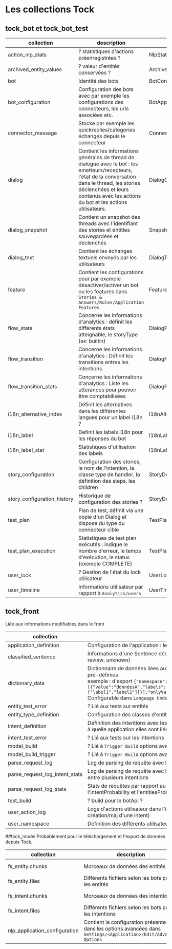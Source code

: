 # Les collections Tock

## tock_bot et tock_bot_test

| collection  |   description  | classe|
|---|---|---|
|action_nlp_stats  |  ? statistiques d'actions préenregistrées ? | NlpStatsCol|
|archived_entity_values  | ? valeur d'entités conservées ?  | ArchivedEntityValuesCol|
|bot   | Identité des bots  | BotConfiguration|
|bot_configuration  | Configuration des bots avec par exemple les configurations des connecteurs, les urls associées etc.  | BotApplicationConfiguration|
|connector_message  | Stocke par exemple les quickreplies/categories échangés depuis le connecteur  | ConnectorMessageCol|
|dialog   | Contient les informations générales de thread de dialogue avec le bot : les emetteurs/recepteurs, l'état de la conversation dans le thread, les stories déclenchées et leurs contenus avec les actions du bot et les actions utilisateurs. | DialogCol|
|dialog_snapshot  | Contient un snapshot des threads avec l'identifiant des stories et entities sauvegardées et déclenchés | SnapshotCol|
|dialog_text  | Contient les échanges textuels envoyés par les utilisateurs | DialogTextCol|
|feature   | Contient les configurations pour par exemple désactiver/activer un bot ou les features dans `Stories & Answers/Rules/Application Features`| Feature|
|flow_state  | Concerne les informations d'analytics : définit les différents états atteignable, le storyType (ex: builtin)  | DialogFlowStateCol|
|flow_transition  | Concerne les informations d'analytics : Définit les transitions entres les intentions | DialogFlowStateTransitionCol|
|flow_transition_stats   | Concerne les informations d'analytics : Liste les utterances pour pouvoir être comptabilisées  | DialogFlowStateTransitionStatCol|
|i18n_alternative_index  | Définit les alternatives dans les différentes langues pour un label i18n ? | I18nAlternativeIndex |
|i18n_label  | Definit les labels i18n pour les réponses du bot | I18nLabel|
|i18n_label_stat   | Statistiques d'utilisation des labels  | I18nLabelStat  |
|story_configuration  | Configuration des stories, le nom de l'intention, la classe type de handler, la définition des steps, les children  | StoryDefinitionConfiguration|
|story_configuration_history  | Historique de configuration des stories ?  | StoryDefinitionConfigurationHistoryCol|
|test_plan   | Plan de test, définit via une copie d'un Dialog et dispose du type du connecteur cible  | TestPlan|
|test_plan_execution | Statistiques de test plan exécutés : indique le nombre d'erreur, le temps d'exécution, le status (exemple COMPLETE) | TestPlanExecution|
|user_lock  | ? Gestion de l'état du lock utilisateur  | UserLock |
|user_timeline  | Informations utilisateur par rapport à `Analytics/users`  | UserTimelineCol|

## tock_front
Liée aux informations modifiables dans le front

| collection  | description  | classe | DTO|
|---|---|---|---|
|application_definition | Configuration de l'application : le nom, les langues, le type de nlp | ApplicationDefinition|
|classified_sentence | Informations d'une Sentence déclarée dans Tock et la classification NLP, son état (à review, unknown)  | ClassifiedSentenceCol|
|dictionary_data | Dictionnaire de données liées aux entités custom définies, peut contenir des valeurs pré-définies <br> exemple : d'export `{"namespace":"app","entityName":"test","values":[{"value":"donnéesA","labels":{"fr":["label1","label2"]}}],"onlyValues":false,"minDistance":0.5,"textSearch":false}` <br> Configurable dans `Language Understanding/Entities`| | DictionaryData|
|entity_test_error | ? Lié aux tests sur entités | | EntityTestError|
|entity_type_definition | Configuration des classes d'entités exemple : duckling | | EntityTypeDefinition ||
|intent_definition | Définition des intentions avec les informations tels que les entités, les sharedIntents, à quelle application elles sont liées | | IntentDefinition ||
|intent_test_error | ? Lié aux tests sur les intentions | | IntentTestError|
|model_build | ? Lié à `Trigger Build` options avancées dans `Settings/<Application>/Edit/Advanced Options| | ModelBuild|
|model_build_trigger | ? Lié à `Trigger Build` options avancées dans `Settings/<Application>/Edit/Advanced Options | | ModelBuildTrigger | |
|parse_request_log | Log de parsing de requête avec les informations spécifiques de classification NLP | | ParseRequestLog ||
|parse_request_log_intent_stats | Log de parsing de requête avec les informations spécifiques de classification NLP entre plusieurs intentions | | ParseRequestLogIntentStat ||
|parse_request_log_stats | Stats de requêtes par rapport au texte exprimant le nombre de fois qu'il a été appelé, l'intentProbability et l'entitiesProbability | | ParseRequestLogStat|
|test_build | ? build pour le botApi ? | | TestBuild|
|user_action_log | Logs d'actions utilisateur dans l'interface (exemple : màj d'une configuration, création/màj d'une intent)| | UserActionLog |
|user_namespace | Définition des différents utilisateurs de l'interface | | UserNamespace|

##tock_model
Probablement pour le téléchargement et l'export de données depuis Tock.

| collection  | description  | classe |
|---|---|---|
|fs_entity.chunks | Morceaux de données des entités | définit dans NlpEngineModelMongoDAO|
|fs_entity.files | Différents fichiers selon les bots pour les entités | définit dans NlpEngineModelMongoDAO|
|fs_intent.chunks | Morceaux de données des intentions | définit dans NlpEngineModelMongoDAO|
|fs_intent.files | Différents fichiers selon les bots pour les intentions | définit dans NlpEngineModelMongoDAO|
|nlp_application_configuration | Contient la configuration présente dans les options avancées dans `Settings/<Application>/Edit/Advanced Options` | NlpApplicationConfigurationCol|

